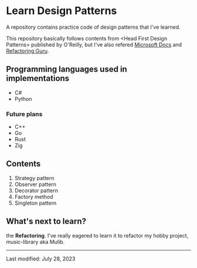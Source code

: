 # Learn Design Patterns

A repository contains practice code of design patterns that I've learned.

This repository basically follows contents from \<Head First Design Patterns\> published by O'Reilly, but I've also refered [Microsoft Docs](https://docs.microsoft.com) and [Refactoring Guru](https://refactoring.guru/).

## Programming languages used in implementations

* C#
* Python

### Future plans

* C++
* Go
* Rust
* Zig

## Contents

1. Strategy pattern
2. Observer pattern
3. Decorator pattern
4. Factory method
5. Singleton pattern

## What's next to learn?

the **Refactoring**. I've really eagered to learn it to refactor my hobby project, music-library aka Mulib.

---

Last modified: July 28, 2023
